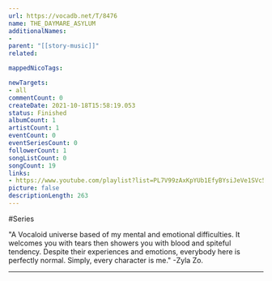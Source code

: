 ```yaml
---
url: https://vocadb.net/T/8476
name: THE_DAYMARE_ASYLUM
additionalNames: 
- 
parent: "[[story-music]]"
related:

mappedNicoTags:

newTargets:
- all
commentCount: 0
createDate: 2021-10-18T15:58:19.053
status: Finished
albumCount: 1
artistCount: 1
eventCount: 0
eventSeriesCount: 0
followerCount: 1
songListCount: 0
songCount: 19
links: 
- https://www.youtube.com/playlist?list=PL7V99zAxKpYUb1EfyBYsiJeVe1SVc571P
picture: false
descriptionLength: 263
---
```


#Series

"A Vocaloid universe based of my mental and emotional difficulties. It welcomes you with tears then showers you with blood and spiteful tendency. Despite their experiences and emotions, everybody here is perfectly normal. Simply, every character is me." -Zyla Zo.

---

